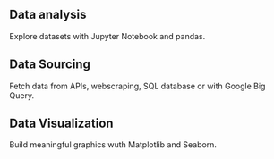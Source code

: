 ## Data analysis

Explore datasets with Jupyter Notebook and pandas.


## Data Sourcing

Fetch data from APIs, webscraping, SQL database or with Google Big Query.

## Data Visualization

Build meaningful graphics wuth Matplotlib and Seaborn.

